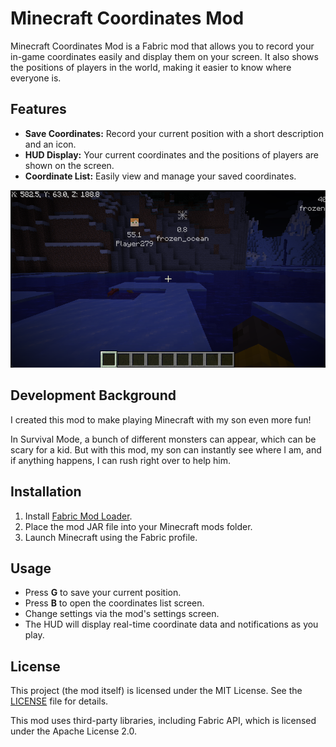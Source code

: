 # Minecraft Coordinates Mod

Minecraft Coordinates Mod is a Fabric mod that allows you to record your in-game coordinates easily and display them on your screen. It also shows the positions of players in the world, making it easier to know where everyone is.

## Features

- **Save Coordinates:** Record your current position with a short description and an icon.
- **HUD Display:** Your current coordinates and the positions of players are shown on the screen.
- **Coordinate List:** Easily view and manage your saved coordinates.

![Mod Screenshot](assets/screenshot.png)

## Development Background

I created this mod to make playing Minecraft with my son even more fun!

In Survival Mode, a bunch of different monsters can appear, which can be scary for a kid. But with this mod, my son can instantly see where I am, and if anything happens, I can rush right over to help him.

## Installation

1. Install [Fabric Mod Loader](https://fabricmc.net/use/).
2. Place the mod JAR file into your Minecraft mods folder.
3. Launch Minecraft using the Fabric profile.

## Usage

- Press **G** to save your current position.
- Press **B** to open the coordinates list screen.
- Change settings via the mod's settings screen.
- The HUD will display real-time coordinate data and notifications as you play.

## License

This project (the mod itself) is licensed under the MIT License. See the [LICENSE](LICENSE) file for details.

This mod uses third-party libraries, including Fabric API, which is licensed under the Apache License 2.0.